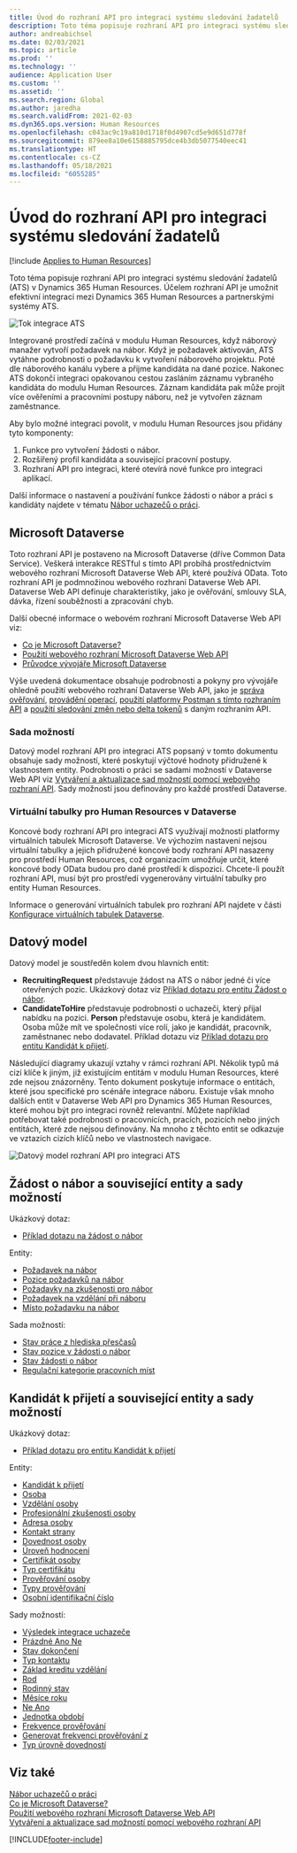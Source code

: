 ```yaml
---
title: Úvod do rozhraní API pro integraci systému sledování žadatelů
description: Toto téma popisuje rozhraní API pro integraci systému sledování žadatelů (ATS) v Dynamics 365 Human Resources.
author: andreabichsel
ms.date: 02/03/2021
ms.topic: article
ms.prod: ''
ms.technology: ''
audience: Application User
ms.custom: ''
ms.assetid: ''
ms.search.region: Global
ms.author: jaredha
ms.search.validFrom: 2021-02-03
ms.dyn365.ops.version: Human Resources
ms.openlocfilehash: c043ac9c19a810d1718f0d4907cd5e9d651d778f
ms.sourcegitcommit: 879ee8a10e6158885795dce4b3db5077540eec41
ms.translationtype: HT
ms.contentlocale: cs-CZ
ms.lasthandoff: 05/18/2021
ms.locfileid: "6055285"
---
```

# <a name="applicant-tracking-system-integration-api-introduction"></a>Úvod do rozhraní API pro integraci systému sledování žadatelů

[!include [Applies to Human Resources](../includes/applies-to-hr.md)]

Toto téma popisuje rozhraní API pro integraci systému sledování žadatelů (ATS) v Dynamics 365 Human Resources. Účelem rozhraní API je umožnit efektivní integraci mezi Dynamics 365 Human Resources a partnerskými systémy ATS.

![Tok integrace ATS](media/hr-admin-integration-ats-api-introduction-flow.png)

Integrované prostředí začíná v modulu Human Resources, když náborový manažer vytvoří požadavek na nábor. Když je požadavek aktivován, ATS vytáhne podrobnosti o požadavku k vytvoření náborového projektu. Poté dle náborového kanálu vybere a přijme kandidáta na dané pozice. Nakonec ATS dokončí integraci opakovanou cestou zasláním záznamu vybraného kandidáta do modulu Human Resources. Záznam kandidáta pak může projít více ověřeními a pracovními postupy náboru, než je vytvořen záznam zaměstnance.

Aby bylo možné integraci povolit, v modulu Human Resources jsou přidány tyto komponenty:

1.  Funkce pro vytvoření žádosti o nábor.
2.  Rozšířený profil kandidáta a související pracovní postupy.
3.  Rozhraní API pro integraci, které otevírá nové funkce pro integraci aplikací.

Další informace o nastavení a používání funkce žádosti o nábor a práci s kandidáty najdete v tématu [Nábor uchazečů o práci](hr-personnel-recruit.md).

## <a name="microsoft-dataverse"></a>Microsoft Dataverse

Toto rozhraní API je postaveno na Microsoft Dataverse (dříve Common Data Service). Veškerá interakce RESTful s tímto API probíhá prostřednictvím webového rozhraní Microsoft Dataverse Web API, které používá OData. Toto rozhraní API je podmnožinou webového rozhraní Dataverse Web API. Dataverse Web API definuje charakteristiky, jako je ověřování, smlouvy SLA, dávka, řízení souběžnosti a zpracování chyb.

Další obecné informace o webovém rozhraní Microsoft Dataverse Web API viz:

- [Co je Microsoft Dataverse?](/powerapps/maker/data-platform/data-platform-intro)
- [Použití webového rozhraní Microsoft Dataverse Web API](/powerapps/developer/data-platform/webapi/overview)
- [Průvodce vývojáře Microsoft Dataverse](/powerapps/developer/data-platform)

Výše uvedená dokumentace obsahuje podrobnosti a pokyny pro vývojáře ohledně použití webového rozhraní Dataverse Web API, jako je [správa ověřování](/powerapps/developer/data-platform/webapi/authenticate-web-api), [provádění operací](/powerapps/developer/data-platform/webapi/perform-operations-web-api), [použití platformy Postman s tímto rozhraním API](/powerapps/developer/data-platform/webapi/use-postman-web-api) a [použití sledování změn nebo delta tokenů](/powerapps/developer/data-platform/use-change-tracking-synchronize-data-external-systems) s daným rozhraním API.

### <a name="option-sets"></a>Sada možností

Datový model rozhraní API pro integraci ATS popsaný v tomto dokumentu obsahuje sady možností, které poskytují výčtové hodnoty přidružené k vlastnostem entity. Podrobnosti o práci se sadami možností v Dataverse Web API viz [Vytváření a aktualizace sad možností pomocí webového rozhraní API](/powerapps/developer/data-platform/webapi/create-update-optionsets). Sady možností jsou definovány pro každé prostředí Dataverse.

### <a name="virtual-tables-for-human-resources-in-dataverse"></a>Virtuální tabulky pro Human Resources v Dataverse

Koncové body rozhraní API pro integraci ATS využívají možnosti platformy virtuálních tabulek Microsoft Dataverse. Ve výchozím nastavení nejsou virtuální tabulky a jejich přidružené koncové body rozhraní API nasazeny pro prostředí Human Resources, což organizacím umožňuje určit, které koncové body OData budou pro dané prostředí k dispozici. Chcete-li použít rozhraní API, musí být pro prostředí vygenerovány virtuální tabulky pro entity Human Resources. 

Informace o generování virtuálních tabulek pro rozhraní API najdete v části [Konfigurace virtuálních tabulek Dataverse](./hr-admin-integration-common-data-service-virtual-entities.md).

## <a name="data-model"></a>Datový model

Datový model je soustředěn kolem dvou hlavních entit:

- **RecruitingRequest** představuje žádost na ATS o nábor jedné či více otevřených pozic. Ukázkový dotaz viz [Příklad dotazu pro entitu Žádost o nábor](hr-admin-integration-ats-api-recruiting-request-example-query.md).
- **CandidateToHire** představuje podrobnosti o uchazeči, který přijal nabídku na pozici. **Person** představuje osobu, která je kandidátem. Osoba může mít ve společnosti více rolí, jako je kandidát, pracovník, zaměstnanec nebo dodavatel. Příklad dotazu viz [Příklad dotazu pro entitu Kandidát k přijetí](hr-admin-integration-ats-api-candidate-to-hire-example-query.md).

Následující diagramy ukazují vztahy v rámci rozhraní API. Několik typů má cizí klíče k jiným, již existujícím entitám v modulu Human Resources, které zde nejsou znázorněny. Tento dokument poskytuje informace o entitách, které jsou specifické pro scénáře integrace náboru. Existuje však mnoho dalších entit v Dataverse Web API pro Dynamics 365 Human Resources, které mohou být pro integraci rovněž relevantní. Můžete například potřebovat také podrobnosti o pracovnících, pracích, pozicích nebo jiných entitách, které zde nejsou definovány. Na mnoho z těchto entit se odkazuje ve vztazích cizích klíčů nebo ve vlastnostech navigace.

![Datový model rozhraní API pro integraci ATS](media/hr-admin-integration-ats-api-data-model.png)

## <a name="recruiting-request-and-related-entities-and-option-sets"></a>Žádost o nábor a související entity a sady možností

Ukázkový dotaz: 

- [Příklad dotazu na žádost o nábor](hr-admin-integration-ats-api-recruiting-request-example-query.md)

Entity:

- [Požadavek na nábor](hr-admin-integration-ats-api-recruiting-request.md)
- [Pozice požadavků na nábor](hr-admin-integration-ats-api-recruiting-request-position.md)
- [Požadavky na zkušenosti pro nábor](hr-admin-integration-ats-api-recruiting-request-skill.md)
- [Požadavek na vzdělání při náboru](hr-admin-integration-ats-api-recruiting-request-education.md)
- [Místo požadavku na nábor](hr-admin-integration-ats-api-recruiting-request-location.md)

Sada možností:

- [Stav práce z hlediska přesčasů](hr-admin-integration-ats-api-job-exempt-status.md)
- [Stav pozice v žádosti o nábor](hr-admin-integration-ats-api-recruiting-request-position-status.md)
- [Stav žádosti o nábor](hr-admin-integration-ats-api-recruiting-request-status.md)
- [Regulační kategorie pracovních míst](hr-admin-integration-ats-api-regulatory-job-category.md)

## <a name="candidate-to-hire-and-related-entities-and-option-sets"></a>Kandidát k přijetí a související entity a sady možností

Ukázkový dotaz:

- [Příklad dotazu pro entitu Kandidát k přijetí](hr-admin-integration-ats-api-candidate-to-hire-example-query.md)

Entity:

- [Kandidát k přijetí](hr-admin-integration-ats-api-candidate-to-hire.md)
- [Osoba](hr-admin-integration-ats-api-person.md)
- [Vzdělání osoby](hr-admin-integration-ats-api-person-education.md)
- [Profesionální zkušenosti osoby](hr-admin-integration-ats-api-person-professional-experience.md)
- [Adresa osoby](hr-admin-integration-ats-api-person-address.md)
- [Kontakt strany](hr-admin-integration-ats-api-party-contact.md)
- [Dovednost osoby](hr-admin-integration-ats-api-person-skill.md)
- [Úroveň hodnocení](hr-admin-integration-ats-api-rating-level.md)
- [Certifikát osoby](hr-admin-integration-ats-api-person-certificate.md)
- [Typ certifikátu](hr-admin-integration-ats-api-certificate-type.md)
- [Prověřování osoby](hr-admin-integration-ats-api-person-screening.md)
- [Typy prověřování](hr-admin-integration-ats-api-screening-types.md)
- [Osobní identifikační číslo](hr-admin-integration-ats-api-person-identification-number.md)

Sady možností:

- [Výsledek integrace uchazeče](hr-admin-integration-ats-api-applicant-integration-result.md)
- [Prázdné Ano Ne](hr-admin-integration-ats-api-blank-yes-no.md)
- [Stav dokončení](hr-admin-integration-ats-api-completion-status.md)
- [Typ kontaktu](hr-admin-integration-ats-api-contact-type.md)
- [Základ kreditu vzdělání](hr-admin-integration-ats-api-education-credit-basis.md)
- [Rod](hr-admin-integration-ats-api-gender.md)
- [Rodinný stav](hr-admin-integration-ats-api-marital-status.md)
- [Měsíce roku](hr-admin-integration-ats-api-months-of-year.md)
- [Ne Ano](hr-admin-integration-ats-api-no-yes.md)
- [Jednotka období](hr-admin-integration-ats-api-period-unit.md)
- [Frekvence prověřování](hr-admin-integration-ats-api-screening-frequency.md)
- [Generovat frekvenci prověřování z](hr-admin-integration-ats-api-screening-frequency-generate-from.md)
- [Typ úrovně dovedností](hr-admin-integration-ats-api-skill-level-type.md)

## <a name="see-also"></a>Viz také

[Nábor uchazečů o práci](hr-personnel-recruit.md)<br>
[Co je Microsoft Dataverse?](/powerapps/maker/data-platform/data-platform-intro)<br>
[Použití webového rozhraní Microsoft Dataverse Web API](/powerapps/developer/data-platform/webapi/overview)<br>
[Vytváření a aktualizace sad možností pomocí webového rozhraní API](/powerapps/developer/data-platform/webapi/create-update-optionsets)<br>

[!INCLUDE[footer-include](../includes/footer-banner.md)]